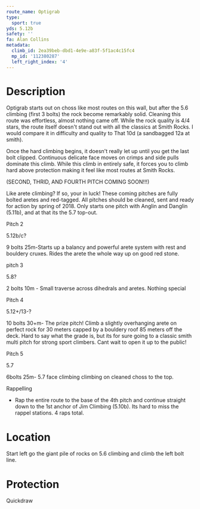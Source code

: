 ```yaml
---
route_name: Optigrab
type:
  sport: true
yds: 5.12b
safety: ''
fa: Alan Collins
metadata:
  climb_id: 2ea39beb-dbd1-4e9e-a83f-5f1ac4c15fc4
  mp_id: '112380287'
  left_right_index: '4'
---
```

# Description
Optigrab starts out on choss like most routes on this wall, but after the 5.6 climbing (first 3 bolts) the rock become remarkably solid. Cleaning this route was effortless, almost nothing came off. While the rock quality is 4/4 stars, the route itself doesn't stand out with all the classics at Smith Rocks. I would compare it in difficulty and quality to That 10d (a sandbagged 12a at smith).

Once the hard climbing begins, it doesn't really let up until you get the last bolt clipped. Continuous delicate face moves on crimps and side pulls dominate this climb. While this climb in entirely safe, it forces you to climb hard above protection making it feel like most routes at Smith Rocks.

(SECOND, THRID, AND FOURTH  PITCH COMING SOON!!!)

Like arete climbing? If so, your in luck! These coming pitches are fully bolted aretes and red-tagged. All pitches should be cleaned, sent and ready for action by spring of 2018. Only starts one pitch with Anglin and Danglin (5.11b), and at that its the 5.7 top-out.

Pitch 2

5.12b/c?

9 bolts 25m-Starts up a balancy and powerful arete system with rest and bouldery cruxes. Rides the arete the whole way up on good red stone.

pitch 3

5.8?

2 bolts 10m - Small traverse across dihedrals and aretes. Nothing special

Pitch 4

5.12+/13-?

10 bolts 30+m- The prize pitch! Climb a slightly overhanging arete on perfect rock for 30 meters capped by a bouldery roof 85 meters off the deck. Hard to say what the grade is, but its for sure going to a classic smith multi pitch for strong sport climbers. Cant wait to open it up to the public!

Pitch 5

5.7

6bolts 25m- 5.7 face climbing climbing on cleaned choss to the top.

Rappelling

- Rap the entire route to the base of the 4th pitch and continue straight down to the 1st anchor of Jim Climbing (5.10b). Its hard to miss the rappel stations.  4 raps total.

# Location
Start left go the giant pile of rocks on 5.6 climbing and climb the left bolt line.

# Protection
Quickdraw
